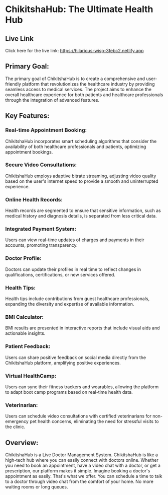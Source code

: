 # ChikitshaHub: The Ultimate Health Hub

## Live Link
Click here for the live link: https://hilarious-wisp-3febc2.netlify.app

## Primary Goal:
The primary goal of ChikitshaHub is to create a comprehensive and user-friendly platform that revolutionizes the healthcare industry by providing seamless access to medical services. The project aims to enhance the overall healthcare experience for both patients and healthcare professionals through the integration of advanced features.

## Key Features:
### Real-time Appointment Booking:
ChikitshaHub incorporates smart scheduling algorithms that consider the availability of both healthcare professionals and patients, optimizing appointment bookings.
### Secure Video Consultations:
ChikitshaHub employs adaptive bitrate streaming, adjusting video quality based on the user's internet speed to provide a smooth and uninterrupted experience.
### Online Health Records:
Health records are segmented to ensure that sensitive information, such as medical history and diagnosis details, is separated from less critical data.
### Integrated Payment System:
Users can view real-time updates of charges and payments in their accounts, promoting transparency.
### Doctor Profile:
Doctors can update their profiles in real time to reflect changes in qualifications, certifications, or new services offered.
### Health Tips:
Health tips include contributions from guest healthcare professionals, expanding the diversity and expertise of available information.
### BMI Calculator:
BMI results are presented in interactive reports that include visual aids and actionable insights.
### Patient Feedback:
Users can share positive feedback on social media directly from the ChikitshaHub platform, amplifying positive experiences.
### Virtual HealthCamp: 
Users can sync their fitness trackers and wearables, allowing the platform to adapt boot camp programs based on real-time health data.
### Veterinarian:
Users can schedule video consultations with certified veterinarians for non-emergency pet health concerns, eliminating the need for stressful visits to the clinic.

## Overview:
ChikitshaHub is a Live Doctor Management System. ChikitshaHub is like a high-tech hub where you can easily connect with doctors online. Whether you need to book an appointment, have a video chat with a doctor, or get a prescription, our platform makes it simple. Imagine booking a doctor's appointment as easily. That's what we offer. You can schedule a time to talk to a doctor through video chat from the comfort of your home. No more waiting rooms or long queues.

